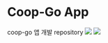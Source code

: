 # Coop-Go App
coop-go 앱 개발 repository
<img src="https://img.shields.io/badge/React Native-blue?style=for-the-badge&logo=React&logoColor=black"/></a>
<img src="https://img.shields.io/badge/Flutter-blue?style=for-the-badge&logo=Flutter&logoColor=black"/></a>
## 
